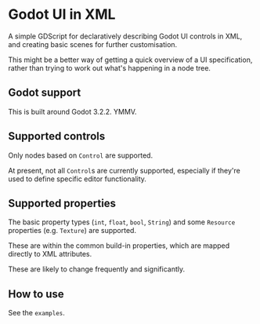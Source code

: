 # Godot UI in XML

A simple GDScript for declaratively describing Godot UI controls in XML, and creating basic scenes for further customisation.

This might be a better way of getting a quick overview of a UI specification, rather than trying to work out what's happening in a node tree.

## Godot support

This is built around Godot 3.2.2.  YMMV.

## Supported controls

Only nodes based on `Control` are supported.

At present, not all `Control`s are currently supported, especially if they're used to define specific editor functionality.

## Supported properties

The basic property types (`int`, `float`, `bool`, `String`) and some `Resource` properties (e.g. `Texture`) are supported.

These are within the common build-in properties, which are mapped directly to XML attributes.

These are likely to change frequently and significantly.

## How to use

See the `examples`.

